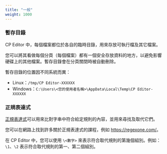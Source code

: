 ```yaml
---
title: "一般"
weight: 1000
---
```


### 暫存目錄

CP Editor 中，每個檔案都位於各自的臨時目錄，用來存放可執行檔及其它檔案。

您可以將其看做每個分頁（每個檔案）都有一個安全存放資料的地方，以避免影響硬碟上的其他檔案。暫存目錄會在分頁關閉時被自動刪除。

暫存目錄的位置因不同系統而異：
- Linux：`/tmp/CP Editor-XXXXXX`
- Windows：`C:\Users\<您的使用者名稱>\AppData\Local\Temp\CP Editor-XXXXXX`

### 正規表達式

[正規表達式](https://en.wikipedia.org/wiki/Regular_expression)可以用來比對字串中符合給定規則的內容，並用來尋找及取代它們。

您可以在網路上找到許多關於正規表達式的課程，例如 <https://regexone.com/>。

在 CP Editor 中，您可以使用 `\<數字>` 來表示符合取代規則的第幾個組別。例如：`\1`、`\2` 表示符合取代規則的第一、第二個組別。
